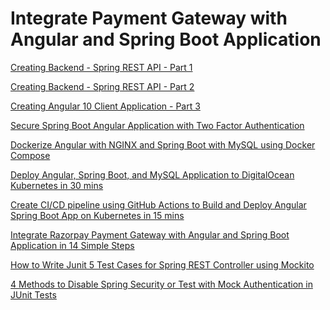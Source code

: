 # Integrate Payment Gateway with Angular and Spring Boot Application

[Creating Backend - Spring REST API - Part 1](https://www.javachinna.com/spring-boot-angular-two-factor-authentication/)

[Creating Backend - Spring REST API - Part 2](https://www.javachinna.com/2020/10/23/spring-boot-angular-10-user-registration-oauth2-social-login-part-2/)

[Creating Angular 10 Client Application - Part 3](https://www.javachinna.com/2020/10/28/spring-boot-angular-10-user-registration-oauth2-social-login-part-3/)

[Secure Spring Boot Angular Application with Two Factor Authentication](https://www.javachinna.com/spring-boot-angular-two-factor-authentication/)

[Dockerize Angular with NGINX and Spring Boot with MySQL using Docker Compose](https://www.javachinna.com/angular-nginx-spring-boot-mysql-docker-compose/)

[Deploy Angular, Spring Boot, and MySQL Application to DigitalOcean Kubernetes in 30 mins](https://www.javachinna.com/deploy-angular-spring-boot-mysql-digitalocean-kubernetes/)

[Create CI/CD pipeline using GitHub Actions to Build and Deploy Angular Spring Boot App on Kubernetes in 15 mins
](https://www.javachinna.com/spring-boot-angular-ci-cd-pipeline-github-actions-kubernetes/)

[Integrate Razorpay Payment Gateway with Angular and Spring Boot Application in 14 Simple Steps
](https://www.javachinna.com/integrate-razorpay-payment-gateway-angular-spring-boot-mysql/)

[How to Write Junit 5 Test Cases for Spring REST Controller using Mockito](https://www.javachinna.com/spring-boot-rest-controller-junit-tests-mockito/)

[4 Methods to Disable Spring Security or Test with Mock Authentication in JUnit Tests](https://www.javachinna.com/disable-spring-security-or-mock-authentication-junit-tests/)
